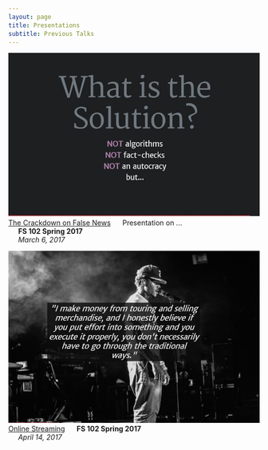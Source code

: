 ```yaml
---
layout: page
title: Presentations
subtitle: Previous Talks
--- 
```

<a href="http://cdn.rawgit.com/myersj451/FS102-news_presentation-myersj451/master/fake_news3.html#/"><img src="/img/newsslide.jpg" alt=""></a>
[The Crackdown on False News](http://cdn.rawgit.com/myersj451/FS102-news_presentation-myersj451/master/fake_news3.html#/)
&nbsp;&nbsp;&nbsp;&nbsp;&nbsp;Presentation on ...  
&nbsp;&nbsp;&nbsp;&nbsp;&nbsp;**FS 102 Spring 2017**        
&nbsp;&nbsp;&nbsp;&nbsp;&nbsp;*March 6, 2017*

<a href="http://cdn.rawgit.com/myersj451/FS102-piracy_presentation-myersj451/master/piracy33.html#/"><img src="/img/piracy.jpg" alt=""></a>
[Online Streaming](http://cdn.rawgit.com/myersj451/FS102-piracy_presentation-myersj451/master/piracy33.html#/)
&nbsp;&nbsp;&nbsp;&nbsp;&nbsp;**FS 102 Spring 2017**        
&nbsp;&nbsp;&nbsp;&nbsp;&nbsp;*April 14, 2017*
